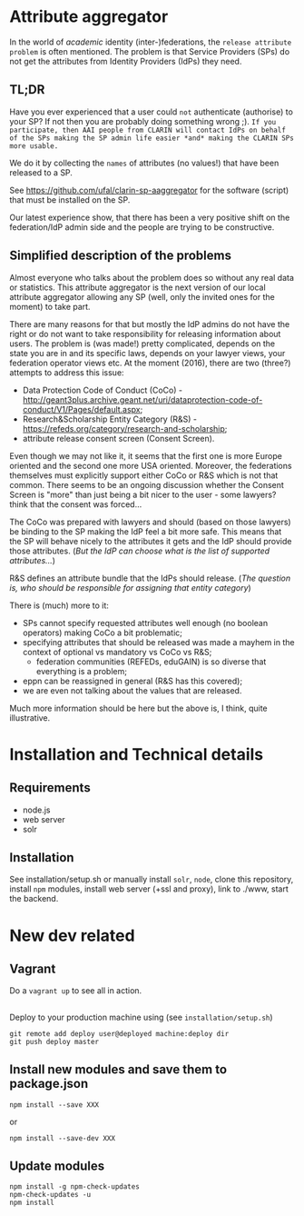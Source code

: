 # Attribute aggregator

In the world of *academic* identity (inter-)federations, the `release attribute problem` is often mentioned. The problem is that Service Providers (SPs) do not get the attributes from Identity Providers (IdPs) they need.

## TL;DR

Have you ever experienced that a user could `not` authenticate (authorise) to your SP? If not then you are probably doing something wrong ;). 
`If you participate, then AAI people from CLARIN will contact IdPs on behalf of the SPs making the SP admin life easier *and* making the CLARIN SPs more usable.`

We do it by collecting  the `names` of attributes (no values!) that have been released to a SP.

See https://github.com/ufal/clarin-sp-aaggregator for the software (script) that must be installed on the SP.

Our latest experience show, that there has been a very positive shift on the federation/IdP admin side and the people are trying to be constructive.


## Simplified description of the problems

Almost everyone who talks about the problem does so without any real data or statistics. This attribute aggregator is the next version of our local attribute aggregator allowing any SP (well, only the invited ones for the moment) to take part. 

There are many reasons for that but mostly the IdP admins do not have the right or do not want to take responsibility for releasing information about users. The problem is (was made!) pretty complicated, depends on the state you are in and its specific laws, depends on your lawyer views, your federation operator views etc. At the moment (2016), there are two (three?) attempts to address this issue: 
* Data Protection Code of Conduct (CoCo) - http://geant3plus.archive.geant.net/uri/dataprotection-code-of-conduct/V1/Pages/default.aspx;
* Research&Scholarship Entity Category (R&S) - https://refeds.org/category/research-and-scholarship;
* attribute release consent screen (Consent Screen).
 
Even though we may not like it, it seems that the first one is more Europe oriented and the second one more USA oriented. Moreover, the federations themselves must explicitly support either CoCo or R&S which is not that common. There seems to be an ongoing discussion whether the Consent Screen is "more" than just being a bit nicer to the user - some lawyers? think that the consent was forced...

The CoCo was prepared with lawyers and should (based on those lawyers) be binding to the SP making the IdP feel a bit more safe. This means that the SP will behave nicely to the attributes it gets and the IdP should provide those attributes. (*But the IdP can choose what is the list of supported attributes...*)

R&S defines an attribute bundle that the IdPs should release. (*The question is, who should be responsible for assigning that entity category*)

There is (much) more to it:
* SPs cannot specify requested attributes well enough (no boolean operators) making CoCo a bit problematic;
* specifying attributes that should be released was made a mayhem in the context of optional vs mandatory vs CoCo vs R&S;
  * federation communities (REFEDs, eduGAIN) is so diverse that everything is a problem;
* eppn can be reassigned in general (R&S has this covered);
* we are even not talking about the values that are released.

Much more information should be here but the above is, I think, quite illustrative.

# Installation and Technical details

## Requirements

- node.js
- web server
- solr

## Installation

See installation/setup.sh or manually install `solr`, `node`, clone this repository, install `npm` modules, install web server (+ssl and proxy),
 link to ./www, start the backend.


# New dev related

## Vagrant

Do a `vagrant up` to see all in action.

##

Deploy to your production machine using (see `installation/setup.sh`)
```
git remote add deploy user@deployed machine:deploy dir
git push deploy master
```

## Install new modules and save them to package.json

```
npm install --save XXX
```
or
```
npm install --save-dev XXX
```

## Update modules

```
npm install -g npm-check-updates
npm-check-updates -u
npm install 
```

